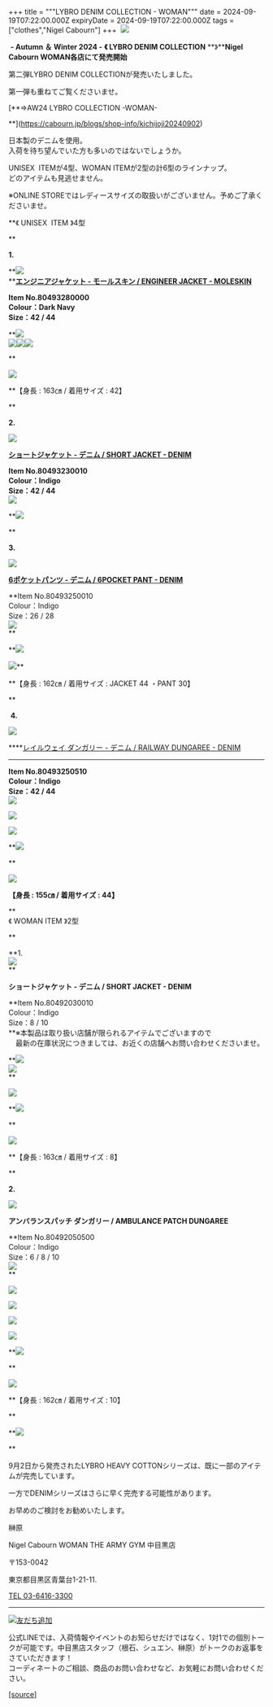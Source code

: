 +++
title = """LYBRO DENIM COLLECTION  - WOMAN"""
date = 2024-09-19T07:22:00.000Z
expiryDate = 2024-09-19T07:22:00.000Z
tags = ["clothes","Nigel Cabourn"]
+++
 ![](https://cdn.shopify.com/s/files/1/0094/9295/5196/files/IMG_1690_9123d561-bf19-414f-83e2-0e3d10cd81d1_480x480.jpg?v=1726638830)

 **\- Autumn ＆ Winter 2024 -** **《 LYBRO DENIM COLLECTION** **》****Nigel Cabourn WOMAN各店にて発売開始**

第二弾LYBRO DENIM COLLECTIONが発売いたしました。

第一弾も重ねてご覧くださいませ。

[**⇒AW24 LYBRO COLLECTION -WOMAN-  
  
**](https://cabourn.jp/blogs/shop-info/kichijoji20240902)

日本製のデニムを使用。  
入荷を待ち望んでいた方も多いのではないでしょうか。

  
UNISEX  ITEMが4型、WOMAN ITEMが2型の計6型のラインナップ。  
どのアイテムも見逃せません。  
  

※ONLINE STOREではレディースサイズの取扱いがございません。予めご了承くださいませ。

**《 UNISEX  ITEM 》4型  
  
**

**1.**

**![](https://cdn.shopify.com/s/files/1/0094/9295/5196/files/IMG_1563_93c41147-6e29-4c1b-a1cc-3a195eed9b51_480x480.jpg?v=1726639997)  
**[**エンジニアジャケット - モールスキン / ENGINEER JACKET - MOLESKIN**](https://cabourn.jp/products/80491380000)

**Item No.80493280000  
Colour：Dark Navy  
Size：42 / 44**

**![](https://cdn.shopify.com/s/files/1/0094/9295/5196/files/IMG_1464_5f133d58-be48-4507-b8aa-5d8f382f05fd_480x480.jpg?v=1726638924)  
![](https://cdn.shopify.com/s/files/1/0094/9295/5196/files/IMG_1466_028022ad-f4f8-422c-84a4-7a10c93c20cf_480x480.jpg?v=1726639162)![](https://cdn.shopify.com/s/files/1/0094/9295/5196/files/IMG_1467_5e52c9f8-c99a-43a4-ad39-8b2277b15d47_480x480.jpg?v=1726639220)![](https://cdn.shopify.com/s/files/1/0094/9295/5196/files/IMG_1525_4f0ed8d8-39e3-4073-b19d-5b5ebe160e58_480x480.jpg?v=1726639240)  
  
**

**![](https://cdn.shopify.com/s/files/1/0094/9295/5196/files/IMG_7373_0393f804-e5f5-42ce-b1ff-6f1dce572bc0_480x480.jpg?v=1726639686)**

**【身長 : 163㎝ / 着用サイズ : 42】  
  
**

**2.**

**![](https://cdn.shopify.com/s/files/1/0094/9295/5196/files/IMG_1569_7f1b44b5-6606-4d9f-9f0f-2f1ad42df2df_480x480.jpg?v=1726640426)**

[**ショートジャケット - デニム / SHORT JACKET - DENIM**](https://cabourn.jp/products/80491330010)

**Item No.80493230010  
Colour：Indigo  
Size：42 / 44  
![](https://cdn.shopify.com/s/files/1/0094/9295/5196/files/IMG_1719_096452d2-ba56-4bf8-98bb-96e1be472870_480x480.jpg?v=1726639783)**

**![](https://cdn.shopify.com/s/files/1/0094/9295/5196/files/IMG_1729_480x480.jpg?v=1726639808)  
  
**

**3.**

**![](https://cdn.shopify.com/s/files/1/0094/9295/5196/files/IMG_1570_2bfafb39-905a-423f-a950-c054403b5207_480x480.jpg?v=1726640456)**

[**6ポケットパンツ - デニム / 6POCKET PANT - DENIM**](https://cabourn.jp/products/80491350010)

**Item No.80493250010  
Colour：Indigo  
Size：26 / 28  
![](https://cdn.shopify.com/s/files/1/0094/9295/5196/files/IMG_1724_9c5e4c2a-a86a-41e1-805c-e99d03a1ae6f_480x480.jpg?v=1726639840)  
**

**![](https://cdn.shopify.com/s/files/1/0094/9295/5196/files/IMG_1731_ed50f6a3-180c-43ad-b021-0196b4d2a006_480x480.jpg?v=1726639869)  
  
![](https://cdn.shopify.com/s/files/1/0094/9295/5196/files/IMG_1741_760c00cb-cb03-4c2b-a5fe-0d5bcb9e264b_480x480.jpg?v=1726639934)**

**【身長 : 162㎝ / 着用サイズ : JACKET 44 ・PANT 30】  
  
**

 **4.**

**![](https://cdn.shopify.com/s/files/1/0094/9295/5196/files/IMG_1571_fb5723cc-992f-48b1-998a-68325b5cbe24_480x480.jpg?v=1726640745)**

****[レイルウェイ ダンガリー - デニム / RAILWAY DUNGAREE - DENIM](https://cabourn.jp/products/80491350510)  
****

**Item No.80493250510  
Colour：Indigo  
Size：42 / 44  
![](https://cdn.shopify.com/s/files/1/0094/9295/5196/files/IMG_1500_c2ad3467-bf5d-4a67-abd5-6ec1d8f9ba88_480x480.jpg?v=1726640779)**

**![](https://cdn.shopify.com/s/files/1/0094/9295/5196/files/IMG_1518_480x480.jpg?v=1726640818)**

**![](https://cdn.shopify.com/s/files/1/0094/9295/5196/files/IMG_1521_143fc7ef-a214-411a-b2ff-3ee30583c44d_480x480.jpg?v=1726640848)**

**![](https://cdn.shopify.com/s/files/1/0094/9295/5196/files/IMG_1523_d4fffdd3-b64c-4fd8-bf3d-9cf3fb223efd_480x480.jpg?v=1726640872)  
  
**

**![](https://cdn.shopify.com/s/files/1/0094/9295/5196/files/IMG_1497_ef68b64f-44c1-4c0b-b8e9-87c709f8adad_480x480.jpg?v=1726640902)**

**【身長 : 155㎝ / 着用サイズ : 44】**

**  
《 WOMAN ITEM 》2型  
  
**

**1.  
![](https://cdn.shopify.com/s/files/1/0094/9295/5196/files/IMG_1572_20487bc9-62d8-4e3e-bb75-fe620c83e667_480x480.jpg?v=1726642650)  
**

**ショートジャケット - デニム / SHORT JACKET - DENIM**

**Item No.80492030010  
Colour：Indigo  
Size：8 / 10  
**※本製品は取り扱い店舗が限られるアイテムでございますので  
　最新の在庫状況につきましては、お近くの店舗へお問い合わせくださいませ。

**![](https://cdn.shopify.com/s/files/1/0094/9295/5196/files/IMG_1903_05f4307d-d551-46bc-bb45-a77fc2d5ff5d_480x480.jpg?v=1726642693)  
![](https://cdn.shopify.com/s/files/1/0094/9295/5196/files/IMG_1911_0c6e2917-123b-4616-a208-c98ec23bfa27_480x480.jpg?v=1726642705)  
**

**![](https://cdn.shopify.com/s/files/1/0094/9295/5196/files/IMG_1913_480x480.jpg?v=1726642837)**

**![](https://cdn.shopify.com/s/files/1/0094/9295/5196/files/IMG_1915_480x480.jpg?v=1726642864)  
  
**

**![](https://cdn.shopify.com/s/files/1/0094/9295/5196/files/IMG_7624_480x480.jpg?v=1726642899)**

**【身長 : 163㎝ / 着用サイズ : 8】  
  
**

**2.**

**![](https://cdn.shopify.com/s/files/1/0094/9295/5196/files/IMG_1573_480x480.jpg?v=1726642994)**

**アンバランスパッチ ダンガリー / AMBULANCE PATCH DUNGAREE**

**Item No.80492050500  
Colour：Indigo  
Size：6 / 8 / 10  
![](https://cdn.shopify.com/s/files/1/0094/9295/5196/files/IMG_1845_ec71adf9-4d50-4a9a-a08f-b371080bad08_480x480.jpg?v=1726643021)  
**

**![](https://cdn.shopify.com/s/files/1/0094/9295/5196/files/IMG_1848_47fef2fd-5765-4745-b207-9b706abbb6ea_480x480.jpg?v=1726643030)**

**![](https://cdn.shopify.com/s/files/1/0094/9295/5196/files/IMG_1850_ba0cab27-853e-47ee-becd-f9842b7d3d0d_480x480.jpg?v=1726643057)**

**![](https://cdn.shopify.com/s/files/1/0094/9295/5196/files/IMG_1851_480x480.jpg?v=1726643047)**

**![](https://cdn.shopify.com/s/files/1/0094/9295/5196/files/IMG_1857_b35b82e0-5aed-4dab-bed8-deb08fa47600_480x480.jpg?v=1726643068)**

**![](https://cdn.shopify.com/s/files/1/0094/9295/5196/files/IMG_1858_28b24f14-025e-4f65-b909-c671f6caf448_480x480.jpg?v=1726643158)  
  
**

**![](https://cdn.shopify.com/s/files/1/0094/9295/5196/files/IMG_1836_480x480.jpg?v=1726643183)**

**【身長 : 162㎝ / 着用サイズ : 10】  
  
  
**

**![](https://cdn.shopify.com/s/files/1/0094/9295/5196/files/IMG_7626_480x480.jpg?v=1726643409)  
  
**

9月2日から発売されたLYBRO HEAVY COTTONシリーズは、既に一部のアイテムが完売しています。

一方でDENIMシリーズはさらに早く完売する可能性があります。  
  

お早めのご検討をお勧めいたします。

榊原

Nigel Cabourn WOMAN THE ARMY GYM 中目黒店

〒153-0042

東京都目黒区青葉台1-21-11.

[TEL 03-6416-3300](tel:0364163300)

* * *

[![友だち追加](https://scdn.line-apps.com/n/line_add_friends/btn/ja.png)](https://lin.ee/5JWWW18)

公式LINEでは、入荷情報やイベントのお知らせだけではなく、1対1での個別トークが可能です。中目黒店スタッフ（根石、シュエン、榊原）がトークのお返事をさていただきます！  
コーディネートのご相談、商品のお問い合わせなど、お気軽にお問い合わせください。

[[source]](https://cabourn.jp/blogs/shop-info/nakameguro20240918)
